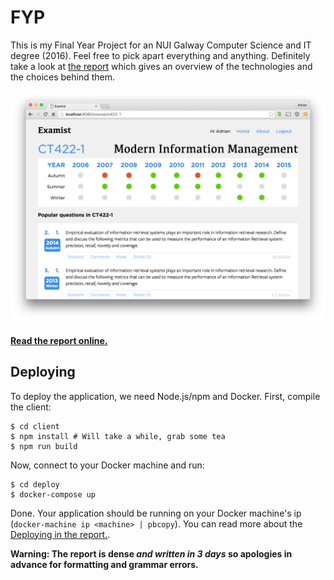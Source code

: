 # FYP
This is my Final Year Project for an NUI Galway Computer Science and IT degree (2016). Feel free to pick apart everything and anything. Definitely take a look at [the report](http://adriancooney.github.io/examist/book) which gives an overview of the technologies and the choices behind them.

[![Examist Screenshot](report/assets/2.png)](http://examist.xyz)

#### [Read the report online.](http://adriancooney.github.io/examist/book)

## Deploying
To deploy the application, we need Node.js/npm and Docker. First, compile the client:

    $ cd client
    $ npm install # Will take a while, grab some tea
    $ npm run build

Now, connect to your Docker machine and run:

    $ cd deploy
    $ docker-compose up

Done. Your application should be running on your Docker machine's ip (`docker-machine ip <machine> | pbcopy`). You can read more about the [Deploying in the report.](http://adriancooney.github.io/examist/book/development/deploying.html).

**Warning: The report is dense *and written in 3 days* so apologies in advance for formatting and grammar errors.**